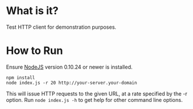 # What is it?

Test HTTP client for demonstration purposes.

# How to Run

Ensure [NodeJS](http://nodejs.org/download/) version 0.10.24 or newer is installed.

```
npm install
node index.js -r 20 http://your-server.your-domain
```

This will issue HTTP requests to the given URL, at a rate specified by the -r
option. Run `node index.js -h` to get help for other command line options.
